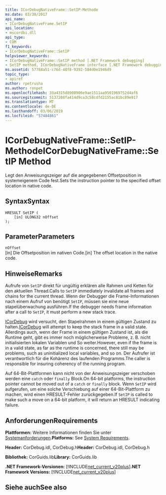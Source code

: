 ```yaml
---
title: ICorDebugNativeFrame::SetIP-Methode
ms.date: 03/30/2017
api_name:
- ICorDebugNativeFrame.SetIP
api_location:
- mscordbi.dll
api_type:
- COM
f1_keywords:
- ICorDebugNativeFrame::SetIP
helpviewer_keywords:
- ICorDebugNativeFrame::SetIP method [.NET Framework debugging]
- SetIP method, ICorDebugNativeFrame interface [.NET Framework debugging]
ms.assetid: 57784a51-c76d-48f8-9392-584d0e1946d9
topic_type:
- apiref
author: rpetrusha
ms.author: ronpet
ms.openlocfilehash: 33a4315d8908906e9ae1511aa9501969752d4af6
ms.sourcegitcommit: 5137208fa414d9ca3c58cdfd2155ac81bc89e917
ms.translationtype: MT
ms.contentlocale: de-DE
ms.lasthandoff: 03/06/2019
ms.locfileid: "57484861"
---
```

# <a name="icordebugnativeframesetip-method"></a><span data-ttu-id="35831-102">ICorDebugNativeFrame::SetIP-Methode</span><span class="sxs-lookup"><span data-stu-id="35831-102">ICorDebugNativeFrame::SetIP Method</span></span>
<span data-ttu-id="35831-103">Legt den Anweisungszeiger auf die angegebenen Offsetposition in systemeigenem Code fest.</span><span class="sxs-lookup"><span data-stu-id="35831-103">Sets the instruction pointer to the specified offset location in native code.</span></span>  
  
## <a name="syntax"></a><span data-ttu-id="35831-104">Syntax</span><span class="sxs-lookup"><span data-stu-id="35831-104">Syntax</span></span>  
  
```  
HRESULT SetIP (  
    [in] ULONG32 nOffset  
);  
```  
  
## <a name="parameters"></a><span data-ttu-id="35831-105">Parameter</span><span class="sxs-lookup"><span data-stu-id="35831-105">Parameters</span></span>  
 `nOffset`  
 <span data-ttu-id="35831-106">[in] Die Offsetposition im nativen Code.</span><span class="sxs-lookup"><span data-stu-id="35831-106">[in] The offset location in the native code.</span></span>  
  
## <a name="remarks"></a><span data-ttu-id="35831-107">Hinweise</span><span class="sxs-lookup"><span data-stu-id="35831-107">Remarks</span></span>  
 <span data-ttu-id="35831-108">Aufrufe von `SetIP` direkt für ungültig erklären alle Rahmen und Ketten für den aktuellen Thread.</span><span class="sxs-lookup"><span data-stu-id="35831-108">Calls to `SetIP` immediately invalidate all frames and chains for the current thread.</span></span> <span data-ttu-id="35831-109">Wenn der Debugger die Frame-Informationen nach einem Aufruf von benötigt `SetIP`, müssen sie eine neue stapelüberwachung ausführen.</span><span class="sxs-lookup"><span data-stu-id="35831-109">If the debugger needs frame information after a call to `SetIP`, it must perform a new stack trace.</span></span>  
  
 <span data-ttu-id="35831-110">[ICorDebug](../../../../docs/framework/unmanaged-api/debugging/icordebug-interface.md) wird versucht, den Stapelrahmen in einem gültigen Zustand zu halten.</span><span class="sxs-lookup"><span data-stu-id="35831-110">[ICorDebug](../../../../docs/framework/unmanaged-api/debugging/icordebug-interface.md) will attempt to keep the stack frame in a valid state.</span></span> <span data-ttu-id="35831-111">Allerdings auch, wenn der Frame in einem gültigen Zustand ist, als die Runtime geht, gibt es immer noch möglicherweise Probleme, z. B. nicht initialisierten lokalen Variablen und So weiter.</span><span class="sxs-lookup"><span data-stu-id="35831-111">However, even if the frame is in a valid state, as far as the runtime is concerned, there still may be problems, such as uninitialized local variables, and so on.</span></span> <span data-ttu-id="35831-112">Der Aufrufer ist verantwortlich für die Kohärenz des laufenden Programms.</span><span class="sxs-lookup"><span data-stu-id="35831-112">The caller is responsible for insuring coherency of the running program.</span></span>  
  
 <span data-ttu-id="35831-113">Auf 64-Bit-Plattformen kann nicht von der Anweisungszeiger verschoben werden eine `catch` oder `finally` Block.</span><span class="sxs-lookup"><span data-stu-id="35831-113">On 64-bit platforms, the instruction pointer cannot be moved out of a `catch` or `finally` block.</span></span> <span data-ttu-id="35831-114">Wenn `SetIP` wird aufgerufen, um eine solche Verschiebung auf einer 64-Bit-Plattform zu machen, wird einen HRESULT-Fehler zurückgegeben.</span><span class="sxs-lookup"><span data-stu-id="35831-114">If `SetIP` is called to make such a move on a 64-bit platform, it will return an HRESULT indicating failure.</span></span>  
  
## <a name="requirements"></a><span data-ttu-id="35831-115">Anforderungen</span><span class="sxs-lookup"><span data-stu-id="35831-115">Requirements</span></span>  
 <span data-ttu-id="35831-116">**Plattformen:** Weitere Informationen finden Sie unter [Systemanforderungen](../../../../docs/framework/get-started/system-requirements.md).</span><span class="sxs-lookup"><span data-stu-id="35831-116">**Platforms:** See [System Requirements](../../../../docs/framework/get-started/system-requirements.md).</span></span>  
  
 <span data-ttu-id="35831-117">**Header:** CorDebug.idl, CorDebug.h</span><span class="sxs-lookup"><span data-stu-id="35831-117">**Header:** CorDebug.idl, CorDebug.h</span></span>  
  
 <span data-ttu-id="35831-118">**Bibliothek:** CorGuids.lib</span><span class="sxs-lookup"><span data-stu-id="35831-118">**Library:** CorGuids.lib</span></span>  
  
 <span data-ttu-id="35831-119">**.NET Framework-Versionen:** [!INCLUDE[net_current_v20plus](../../../../includes/net-current-v20plus-md.md)]</span><span class="sxs-lookup"><span data-stu-id="35831-119">**.NET Framework Versions:** [!INCLUDE[net_current_v20plus](../../../../includes/net-current-v20plus-md.md)]</span></span>  
  
## <a name="see-also"></a><span data-ttu-id="35831-120">Siehe auch</span><span class="sxs-lookup"><span data-stu-id="35831-120">See also</span></span>

